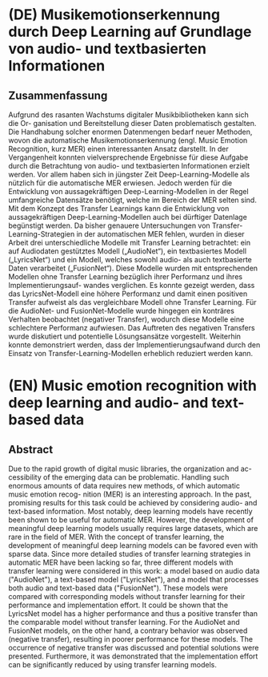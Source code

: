 # (DE) Musikemotionserkennung durch Deep Learning auf Grundlage von audio- und textbasierten Informationen
## Zusammenfassung
Aufgrund des rasanten Wachstums digitaler Musikbibliotheken kann sich die Or- ganisation und Bereitstellung dieser Daten problematisch gestalten. Die Handhabung solcher enormen Datenmengen bedarf neuer Methoden, wovon die automatische Musikemotionserkennung (engl. Music Emotion Recognition, kurz MER) einen interessanten Ansatz darstellt. In der Vergangenheit konnten vielversprechende Ergebnisse für diese Aufgabe durch die Betrachtung von audio- und textbasierten Informationen erzielt werden. Vor allem haben sich in jüngster Zeit Deep-Learning-Modelle als nützlich für die automatische MER erwiesen. Jedoch werden für die Entwicklung von aussagekräftigen Deep-Learning-Modellen in der Regel umfangreiche Datensätze benötigt, welche im Bereich der MER selten sind. Mit dem Konzept des Transfer Learnings kann die Entwicklung von aussagekräftigen Deep-Learning-Modellen auch bei dürftiger Datenlage begünstigt werden. Da bisher genauere Untersuchungen von Transfer- Learning-Strategien in der automatischen MER fehlen, wurden in dieser Arbeit drei unterschiedliche Modelle mit Transfer Learning betrachtet: ein auf Audiodaten gestütztes Modell („AudioNet“), ein textbasiertes Modell („LyricsNet“) und ein Modell, welches sowohl audio- als auch textbasierte Daten verarbeitet („FusionNet“). Diese Modelle wurden mit entsprechenden Modellen ohne Transfer Learning bezüglich ihrer Performanz und ihres Implementierungsauf- wandes verglichen.
Es konnte gezeigt werden, dass das LyricsNet-Modell eine höhere Performanz und damit einen positiven Transfer aufweist als das vergleichbare Modell ohne Transfer Learning. Für die AudioNet- und FusionNet-Modelle wurde hingegen ein konträres Verhalten beobachtet (negativer Transfer), wodurch diese Modelle eine schlechtere Performanz aufwiesen. Das Auftreten des negativen Transfers wurde diskutiert und potentielle Lösungsansätze vorgestellt. Weiterhin konnte demonstriert werden, dass der Implementierungsaufwand durch den Einsatz von Transfer-Learning-Modellen erheblich reduziert werden kann.

# (EN) Music emotion recognition with deep learning and audio- and text-based data
## Abstract
Due to the rapid growth of digital music libraries, the organization and ac- cessibility of the emerging data can be problematic. Handling such enormous amounts of data requires new methods, of which automatic music emotion recog- nition (MER) is an interesting approach. In the past, promising results for this task could be achieved by considering audio- and text-based information. Most notably, deep learning models have recently been shown to be useful for automatic MER. However, the development of meaningful deep learning models usually requires large datasets, which are rare in the field of MER. With the concept of transfer learning, the development of meaningful deep learning models can be favored even with sparse data. Since more detailed studies of transfer learning strategies in automatic MER have been lacking so far, three different models with transfer learning were considered in this work: a model based on audio data ("AudioNet"), a text-based model ("LyricsNet"), and a model that processes both audio and text-based data ("FusionNet"). These models were compared with corresponding models without transfer learning for their performance and implementation effort. It could be shown that the LyricsNet model has a higher performance and thus a positive transfer than the comparable model without transfer learning. For the AudioNet and FusionNet models, on the other hand, a contrary behavior was observed (negative transfer), resulting in poorer performance for these models. The occurrence of negative transfer was discussed and potential solutions were presented. Furthermore, it was demonstrated that the implementation effort can be significantly reduced by using transfer learning models.
